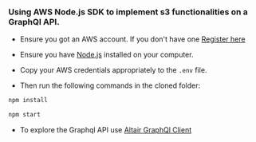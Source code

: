 ### Using AWS Node.js SDK to implement s3 functionalities on a GraphQl API.

- Ensure you got an AWS account. If you don't have one [Register here](https://portal.aws.amazon.com/billing/signup?refid=em_127222&redirect_url=https%3A%2F%2Faws.amazon.com%2Fregistration-confirmation#/start)

- Ensure you have [Node.js](https://nodejs.org/en/) installed on your computer.

- Copy your AWS credentials appropriately to the `.env` file.

- Then run the following commands in the cloned folder:

```bash
npm install

npm start
```

- To explore the Graphql API use [Altair GraphQl Client](https://altair.sirmuel.design/)
